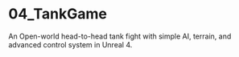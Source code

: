 # 04_TankGame
An Open-world head-to-head tank fight with simple AI, terrain, and advanced control system in Unreal 4.
